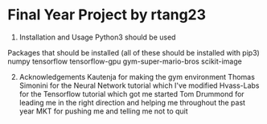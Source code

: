 # Final  Year Project by rtang23

1) Installation and Usage
Python3 should be used

Packages that should be installed (all of these should be installed with pip3)
numpy
tensorflow
tensorflow-gpu
gym-super-mario-bros
scikit-image

2) Acknowledgements
Kautenja for making the gym environment
Thomas Simonini for the Neural Network tutorial which I've modified
Hvass-Labs for the Tensorflow tutorial which got me started
Tom Drummond for leading me in the right direction and helping me throughout the past year
MKT for pushing me and telling me not to quit
